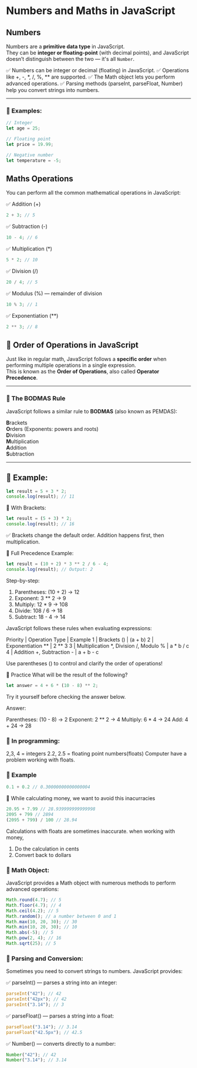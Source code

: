 # Numbers and Maths in JavaScript

## Numbers

Numbers are a **primitive data type** in JavaScript.  
They can be **integer or floating-point** (with decimal points), and JavaScript doesn’t distinguish between the two — it's all `Number`.

✅ Numbers can be integer or decimal (floating) in JavaScript.
✅ Operations like +, -, *, /, %, ** are supported.
✅ The Math object lets you perform advanced operations.
✅ Parsing methods (parseInt, parseFloat, Number) help you convert strings into numbers.

---

### 🔹 Examples:

```javascript
// Integer
let age = 25;

// Floating point
let price = 19.99;

// Negative number
let temperature = -5;

```

## Maths Operations

You can perform all the common mathematical operations in JavaScript:

✅ Addition (+)

```javascript
2 + 3; // 5
```

✅ Subtraction (-)

```javascript
10 - 4; // 6
```
✅ Multiplication (*)

```javascript
5 * 2; // 10
```
✅ Division (/)

```javascript
20 / 4; // 5
```
✅ Modulus (%) — remainder of division

```javascript
10 % 3; // 1
```
✅ Exponentiation (**)

```javascript
2 ** 3; // 8
```

## 🔹 Order of Operations in JavaScript

Just like in regular math, JavaScript follows a **specific order** when performing multiple operations in a single expression.  
This is known as the **Order of Operations**, also called **Operator Precedence**.

---

### 🔹 The BODMAS Rule

JavaScript follows a similar rule to **BODMAS** (also known as PEMDAS):

**B**rackets  
**O**rders (Exponents: powers and roots)  
**D**ivision  
**M**ultiplication  
**A**ddition  
**S**ubtraction

---

## 🔹 Example:

```javascript
let result = 5 + 3 * 2;
console.log(result); // 11
```

🔹 With Brackets:

```javascript
let result = (5 + 3) * 2;
console.log(result); // 16
```
✅ Brackets change the default order. Addition happens first, then multiplication.

🔹 Full Precedence Example:

```javascript
let result = (10 + 2) * 3 ** 2 / 6 - 4;
console.log(result); // Output: 2
```

Step-by-step:
1. Parentheses: (10 + 2) → 12
2. Exponent: 3 ** 2 → 9
3. Multiply: 12 * 9 → 108
4. Divide: 108 / 6 → 18
5. Subtract: 18 - 4 → 14

JavaScript follows these rules when evaluating expressions:

Priority |	Operation Type                          | Example
1        |	Brackets ()                             | (a + b)
2        |	Exponentiation **                       | 2 ** 3
3	     |  Multiplication *, Division /, Modulo %	| a * b / c
4	     |  Addition +, Subtraction -	            | a + b - c

Use parentheses () to control and clarify the order of operations!

🔹 Practice 
What will be the result of the following?

```javascript
let answer = 4 + 6 * (10 - 8) ** 2;
```
Try it yourself before checking the answer below.

Answer:

Parentheses: (10 - 8) → 2
Exponent: 2 ** 2 → 4
Multiply: 6 * 4 → 24
Add: 4 + 24 → 28

### 🔹 In programming: 
2,3, 4 = integers 
2.2, 2.5 = floating point numbers(floats)
Computer have a problem working with floats.

### 🔹 Example 
```javascript
0.1 + 0.2 // 0.30000000000000004
```
🔹 While calculating money, we want to avoid this inacurracies
```javascript
20.95 + 7.99 // 28.939999999999998
2095 + 799 // 2894
(2095 + 799) / 100 // 28.94
```
Calculations with floats are sometimes inaccurate.
when working with money,
1. Do the calculation in cents 
2. Convert back to dollars

### 🔹 Math Object:
JavaScript provides a Math object with numerous methods to perform advanced operations:

```javascript
Math.round(4.7); // 5
Math.floor(4.7); // 4
Math.ceil(4.2); // 5
Math.random(); // a number between 0 and 1
Math.max(10, 20, 30); // 30
Math.min(10, 20, 30); // 10
Math.abs(-5); // 5
Math.pow(2, 4); // 16
Math.sqrt(25); // 5
```
### 🔹 Parsing and Conversion:
Sometimes you need to convert strings to numbers.
JavaScript provides:

✅ parseInt() — parses a string into an integer:
```javascript
parseInt("42"); // 42
parseInt("42px"); // 42
parseInt("3.14"); // 3
```

✅ parseFloat() — parses a string into a float:
```javascript
parseFloat("3.14"); // 3.14
parseFloat("42.5px"); // 42.5
```

✅ Number() — converts directly to a number:
```javascript
Number("42"); // 42
Number("3.14"); // 3.14
```




